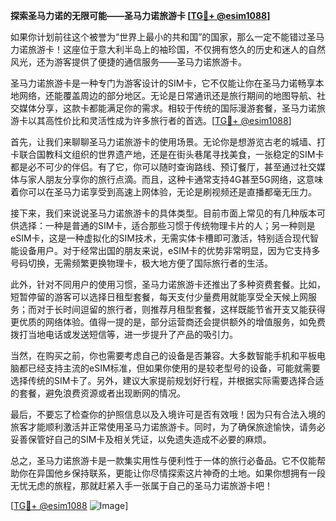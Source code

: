 **探索圣马力诺的无限可能——圣马力诺旅游卡 [[TG💪+ @esim1088](https://t.me/s/esim1088)]**

如果你计划前往这个被誉为“世界上最小的共和国”的国家，那么一定不能错过圣马力诺旅游卡！这座位于意大利半岛上的袖珍国，不仅拥有悠久的历史和迷人的自然风光，还为游客提供了便捷的通信服务——圣马力诺旅游卡。

圣马力诺旅游卡是一种专门为游客设计的SIM卡，它不仅能让你在圣马力诺畅享本地网络，还能覆盖周边的部分地区。无论是日常通讯还是旅行期间的地图导航、社交媒体分享，这款卡都能满足你的需求。相较于传统的国际漫游套餐，圣马力诺旅游卡以其高性价比和灵活性成为许多旅行者的首选。[[TG💪+ @esim1088](https://t.me/s/esim1088)]

首先，让我们来聊聊圣马力诺旅游卡的使用场景。无论你是想游览古老的城墙、打卡联合国教科文组织的世界遗产地，还是在街头巷尾寻找美食，一张稳定的SIM卡都是必不可少的伴侣。有了它，你可以随时查询路线、预订餐厅，甚至通过社交媒体与家人朋友分享你的旅行点滴。而且，这种卡通常支持4G甚至5G网络，这意味着你可以在圣马力诺享受到高速上网体验，无论是刷视频还是直播都毫无压力。

接下来，我们来说说圣马力诺旅游卡的具体类型。目前市面上常见的有几种版本可供选择：一种是普通的SIM卡，适合那些习惯于传统物理卡片的人；另一种则是eSIM卡，这是一种虚拟化的SIM技术，无需实体卡槽即可激活，特别适合现代智能设备用户。对于经常出国的朋友来说，eSIM卡的优势非常明显，因为它支持多号码切换，无需频繁更换物理卡，极大地方便了国际旅行者的生活。

此外，针对不同用户的使用习惯，圣马力诺旅游卡还推出了多种资费套餐。比如，短暂停留的游客可以选择日租型套餐，每天支付少量费用就能享受全天候上网服务；而对于长时间逗留的旅行者，则推荐月租型套餐，这样既能节省开支又能获得更优质的网络体验。值得一提的是，部分运营商还会提供额外的增值服务，如免费拨打当地电话或发送短信等，进一步提升了产品的吸引力。

当然，在购买之前，你也需要考虑自己的设备是否兼容。大多数智能手机和平板电脑都已经支持主流的eSIM标准，但如果你使用的是较老型号的设备，可能就需要选择传统的SIM卡了。另外，建议大家提前规划好行程，并根据实际需要选择合适的套餐，避免浪费资源或者出现断网的情况。

最后，不要忘了检查你的护照信息以及入境许可是否有效哦！因为只有合法入境的旅客才能顺利激活并正常使用圣马力诺旅游卡。同时，为了确保旅途愉快，请务必妥善保管好自己的SIM卡及相关凭证，以免遗失造成不必要的麻烦。

总之，圣马力诺旅游卡是一款集实用性与便利性于一体的旅行必备品。它不仅能帮助你在异国他乡保持联系，更能让你尽情探索这片神奇的土地。如果你想拥有一段无忧无虑的旅程，那就赶紧入手一张属于自己的圣马力诺旅游卡吧！

[[TG💪+ @esim1088](https://t.me/s/esim1088) ![Image](https://i.postimg.cc/4NQfJmqS/Snipaste-2025-05-13-00-14-12.png)]